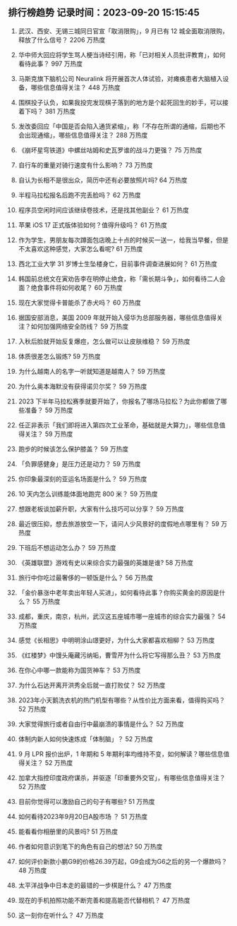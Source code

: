 
## 排行榜趋势 记录时间：2023-09-20 15:15:45
  
  1. 武汉、西安、无锡三城同日官宣「取消限购」，9 月已有 12 城全面取消限购，释放了什么信号？ 2206 万热度
    
  2. 华中师大回应将学生骂人梗当诗经引用，称「已对相关人员批评教育」，如何看待此事？ 997 万热度
    
  3. 马斯克旗下脑机公司 Neuralink 将开展首次人体试验，对瘫痪患者大脑植入设备，哪些信息值得关注？ 448 万热度
    
  4. 围棋投子认负，如果我投完发现棋子落到的地方是个起死回生的妙手，可以接着下吗？ 381 万热度
    
  5. 发改委回应「中国是否会陷入通货紧缩」，称「不存在所谓的通缩，后期也不会出现通缩」，哪些信息值得关注？ 288 万热度
    
  6. 《崩坏星穹铁道》中螺丝咕姆和史瓦罗谁的战斗力更强？ 75 万热度
    
  7. 自行车的重量对骑行速度有什么影响？ 73 万热度
    
  8. 自认为长相不是很出众，简历中还有必要放照片吗? 64 万热度
    
  9. 半程马拉松报名后跑不完丢脸吗？ 62 万热度
    
  10. 程序员空闲时间应该继续卷技术，还是找其他副业？ 61 万热度
    
  11. 苹果 iOS 17 正式版体验如何？值得升级吗？ 61 万热度
    
  12. 作为学生，男朋友每次蹲面包店晚上十点的时候买一送一，给我当早餐，但是不太喜欢这种感觉，大家怎么看呢? 61 万热度
    
  13. 西北工业大学 31 岁博士生坠楼身亡，目前事件调查进展如何？ 61 万热度
    
  14. 韩国前总统文在寅劝告李在明停止绝食，称「需长期斗争」，如何看待二人会面？绝食事件将如何收尾？ 60 万热度
    
  15. 现在大家觉得卡普能杀了赤犬吗？ 60 万热度
    
  16. 据国安部消息，美国 2009 年就开始入侵华为总部服务器，哪些信息值得关注？如何加强网络安全防线？ 59 万热度
    
  17. 入秋后脸就开始反复爆痘，怎么做可以让皮肤维稳？ 59 万热度
    
  18. 体质很差怎么锻炼? 59 万热度
    
  19. 为什么越南人的名字一听就知道是越南人？ 59 万热度
    
  20. 为什么奥本海默没有获得诺贝尔奖？ 59 万热度
    
  21. 2023 下半年马拉松赛季就要开始了，你报名了哪场马拉松？为此你都做了哪些准备？ 59 万热度
    
  22. 任正非表示「我们即将进入第四次工业革命，基础就是大算力」，哪些信息值得关注？ 59 万热度
    
  23. 跑步的时候该怎么保护膝盖？ 59 万热度
    
  24. 「负罪感健身」是压力还是动力？ 59 万热度
    
  25. 你印象最深刻的亚运名场面是什么？ 59 万热度
    
  26. 10 天内怎么训练能体面地跑完 800 米？ 59 万热度
    
  27. 想跟老板谈加薪升职，大家有什么技巧可以分享？ 59 万热度
    
  28. 最近很压抑，想去旅游放空一下，请问人少风景好的度假地点哪里有？ 59 万热度
    
  29. 下班后不想运动怎么办？ 59 万热度
    
  30. 《英雄联盟》游戏有史以来综合实力最强的英雄是谁? 58 万热度
    
  31. 旅行中你吃过最奢侈的一顿饭是什么？ 56 万热度
    
  32. 「金价暴涨中老年卖出年轻人买进」，如何看待此事？你购买黄金的原因是什么？ 55 万热度
    
  33. 成都，重庆，南京，杭州，武汉这五座城市哪一座城市的综合实力最强？ 54 万热度
    
  34. 感觉《长相思》中明明涂山璟更好，为什么大家都喜欢相柳？ 53 万热度
    
  35. 《红楼梦》中馒头庵藏污纳垢，曹雪芹为什么将它写得那么丑？ 53 万热度
    
  36. 在你心中哪一款能称为国货神车？ 53 万热度
    
  37. 为什么石达开离开洪秀全后就一直打败仗？ 52 万热度
    
  38. 2023年小天鹅洗衣机的热门机型有哪些？从性价比方面来看，值得购买吗？ 52 万热度
    
  39. 大家觉得旅行或者自由行中最崩溃的事情是什么？ 52 万热度
    
  40. 体制内新人如何快速炼成「体制脑」？ 52 万热度
    
  41. 9 月 LPR 报价出炉，1 年期和 5 年期利率均维持不变，如何解读？哪些信息值得关注？ 52 万热度
    
  42. 加拿大指控印度政府谋杀，并驱逐「印重要外交官」，有哪些信息值得关注？ 52 万热度
    
  43. 目前你觉得可以激励自己的句子有哪些? 51 万热度
    
  44. 如何看待2023年9月20日A股市场 ？ 51 万热度
    
  45. 能看看你相册里的风景吗? 51 万热度
    
  46. 作者如何意识到笔下的角色有自己的想法? 50 万热度
    
  47. 如何评价新款小鹏G9的价格26.39万起，G9会成为G6之后的另一个爆款吗？ 48 万热度
    
  48. 太平洋战争中日本走的最错的一步棋是什么？ 47 万热度
    
  49. 现在的手机拍照功能不断完善和提高能否代替相机？ 47 万热度
    
  50. 这一刻你在听什么？ 47 万热度
    
